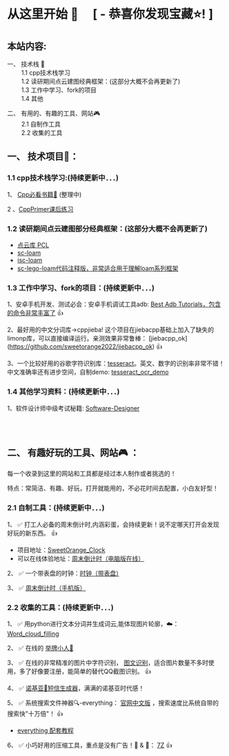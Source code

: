 # 从这里开始 🚀  &nbsp;&nbsp;&nbsp;   [  - 恭喜你发现宝藏:star:!  ]

## 本站内容:
 一、 技术栈 📡  
&ensp; &ensp; &ensp; 1.1 cpp技术栈学习   
&ensp; &ensp; &ensp; 1.2 读研期间点云建图经典框架：(这部分大概不会再更新了)  
&ensp; &ensp; &ensp; 1.3 工作中学习、fork的项目  
&ensp; &ensp; &ensp; 1.4 其他
      
 二、 有用的、有趣的工具、网站🎮     
&ensp; &ensp; &ensp; 2.1 自制作工具  
&ensp; &ensp; &ensp; 2.2 收集的工具  

## 一、 技术项目📡：
    

### 1.1 cpp技术栈学习:(持续更新中．．．)
1、 [Cpp必看书籍📕]()  (整理中)

2 、[CppPrimer课后练习](https://github.com/sweetorange2022/CppPrimer)
    

### 1.2 读研期间点云建图部分经典框架：(这部分大概不会再更新了)  

   + [点云库 PCL](https://github.com/PointCloudLibrary/pcl)
   + [sc-loam](https://github.com/sweetorange2022/sc-loam)
   + [isc-loam ](https://github.com/sweetorange2022/isc-loam)
   + [sc-lego-loam代码注释版，非常适合用于理解loam系列框架](https://github.com/sweetorange2022/sc-lego-loam)
   
### 1.3 工作中学习、fork的项目：(持续更新中．．．)

1、安卓手机开发、测试必会：安卓手机调试工具adb:  [Best Adb Tutorials，包含的命令非常丰富了](https://github.com/sweetorange2022/Adb_Cmd)  👍

2、最好用的中文分词库->cppjieba! 这个项目在jiebacpp基础上加入了缺失的limonp库，可以直接编译运行。亲测效果非常鲁棒： [jiebacpp_ok] (https://github.com/sweetorange2022/jiebacpp_ok) 👍

3、一个比较好用的谷歌字符识别库：[tesseract](https://github.com/tesseract-ocr/tesseract)。英文、数字的识别率非常不错！中文准确率还有进步空间，自制demo: [tesseract_ocr_demo ](https://github.com/sweetorange2022/tesseract_ocr_demo)
    
### 1.4 其他学习资料：(持续更新中．．．)

1、软件设计师中级考试秘籍:  [Software-Designer](https://github.com/sweetorange2022/Software-Designer)
   
<br>  

<br>

## 二、 有趣好玩的工具、网站🎮 ：

每一个收录到这里的网站和工具都是经过本人制作或者挑选的！

特点：常简洁、有趣、好玩，打开就能用的，不必花时间去配置，小白友好型！

### 2.1 自制工具：(持续更新中．．．)

1、 ✅ 打工人必备的周末倒计时,内涵彩蛋，会持续更新！说不定哪天打开会发现好玩的新东西。  👍
+ 项目地址：[SweetOrange_Clock](https://github.com/sweetorange2022/SweetOrange_Clock)
+ 可以在线体验地址：[周末倒计时（电脑版在线）](https://sweetorange2022.github.io/SweetOrange_Clock)  
   
2、 ✅ 一个带表盘的时钟：[时钟（带表盘）](https://sweetorange2022.github.io/clock/)　　

3、 ✅ [周末倒计时（手机版）](https://github.com/sweetorange2022/Phone_Clock)  

### 2.2 收集的工具：(持续更新中．．．)
1、 ✅ 用python进行文本分词并生成词云,能体现图片轮廓，☁️： [Word_cloud_filling](https://github.com/sweetorange2022/Word_cloud_filling)  

2、 ✅ 在线的 [举牌小人🙋](http://idle-dog.github.io/upup/) 

3、 ✅ 在线的非常精准的图片中字符识别， [图文识别](https://web.baimiaoapp.com)，适合图片数量不多时使用，多了好像要注册，能简单的替代QQ截图识别。  👍

4、 ✅ [诺基亚📱短信生成器](https://www.jiuwa.net/nokia/#tab1)，满满的诺基亚时代感！

5、 ✅ 系统搜索文件神器🔍-everything： [官网中文版](https://www.voidtools.com/zh-cn/)  ，搜索速度比系统自带的搜索快"十万倍"！ 👍
+ [everything 配套教程](https://xbeta.info/everything-search-tool.htm)

6、 ✅ 小巧好用的压缩工具，重点是没有广告！🔐 & 🔑：  [7Z](https://sparanoid.com/lab/7z/)  👍




     
